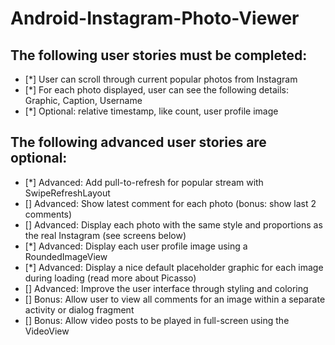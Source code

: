 # Android-Instagram-Photo-Viewer
## The following user stories must be completed:

- [*] User can scroll through current popular photos from Instagram 
- [*] For each photo displayed, user can see the following details: Graphic, Caption, Username 
- [*] Optional: relative timestamp, like count, user profile image 

## The following advanced user stories are optional:

- [*] Advanced: Add pull-to-refresh for popular stream with SwipeRefreshLayout 
- [] Advanced: Show latest comment for each photo (bonus: show last 2 comments)
- [] Advanced: Display each photo with the same style and proportions as the real Instagram (see screens below)
- [*] Advanced: Display each user profile image using a RoundedImageView
- [*] Advanced: Display a nice default placeholder graphic for each image during loading (read more about Picasso)
- [] Advanced: Improve the user interface through styling and coloring
- [] Bonus: Allow user to view all comments for an image within a separate activity or dialog fragment 
- [] Bonus: Allow video posts to be played in full-screen using the VideoView 
